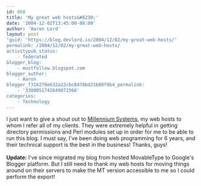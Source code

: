 ```yaml
---
id: 860
title: 'My great web hosts&#8230;'
date: '2004-12-02T13:45:00-08:00'
author: 'Aaron Lord'
layout: post
"guid: 'https://blog.devlord.io/2004/12/02/my-great-web-hosts/'
permalink: /2004/12/02/my-great-web-hosts/
activitypub_status:
    - federated
blogger_blog:
    - mustfollow.blogspot.com
blogger_author:
    - Aaron
blogger_f316279e632a22cbc8478bd21b80f9b4_permalink:
    - '3309051742649072566'
categories:
    - Technology
---
```


I just want to give a shout out to <a href="http://www.nextmill.net/" target="_blank" rel="noopener">Millennium Systems</a>, my web hosts to whom I refer all of my clients.  They were extremely helpful in getting directory permissions and Perl modules set up in order for me to be able to run this blog.  I must say, I've been doing web programming for 6 years, and their technical support is the best in the business!  Thanks, guys!<br /><br /><b>Update:</b> I've since migrated my blog from hosted MovableType to Google's Blogger platform. But I still need to thank my web hosts for moving things around on their servers to make the MT version accessible to me so I could perform the export!<div class="blogger-post-footer"></div>